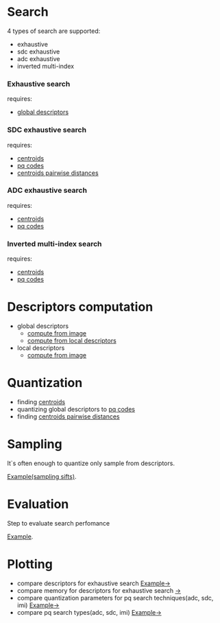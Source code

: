 # Search
4 types of search are supported:
* exhaustive
* sdc exhaustive
* adc exhaustive
* inverted multi-index

### Exhaustive search
requires:
- [global descriptors](#global_descriptors)

### SDC exhaustive search
requires:
- [centroids](#centroids)
- [pq codes](#pq_codes)
- [centroids pairwise distances](#centroids_pairwise_distances)

### ADC exhaustive search
requires:
- [centroids](#centroids)
- [pq codes](#pq_codes)

### Inverted multi-index search
requires:
- [centroids](#centroids)
- [pq codes](#pq_codes)


# Descriptors computation
* <a name="global_descriptors">global descriptors</a>
    * [compute from image](/examples/notebooks/compute_global_descriptors_from_image.ipynb)
    * [compute from local descriptors](/examples/notebooks/compute_global_descriptors_from_local_descriptors.ipynb)
* local descriptors
    * [compute from image](/examples/notebooks/compute_local_descriptors_from_image.ipynb)

# Quantization
* finding <a name="centroids">[centroids](/examples/notebooks/finding_centroids.ipynb)</a>
* quantizing global descriptors to <a name="pq codes">[pq codes](/examples/notebooks/quantize_global_descriptors_to_pqcodes.ipynb)</a>
* finding <a name="centroids_pairwise_distances">[centroids pairwise distances](/examples/notebooks/compute_centroids_pairwise_distances.ipynb)</a>

# Sampling
It`s often enough to quantize only sample from descriptors.

[Example(sampling sifts)](/examples/notebooks/sampling.ipynb).

# Evaluation
Step to evaluate search perfomance

[Example](/examples/notebooks/evaluate_search.ipynb).

# Plotting
* compare descriptors for exhaustive search [Example->](/examples/notebooks/plotting/plot_exhaustive_search_perfomance_n_nearest.ipynb)
* compare memory for descriptors for exhaustive search [->](/examples/notebooks/plotting/plot_exhaustive_search_perfomance_memory.ipynb)
* compare quantization parameters for pq search techniques(adc, sdc, imi) [Example->](/examples/notebooks/plotting/plot_search_perfomance_pq_params.ipynb)
* compare pq search types(adc, sdc, imi) [Example->](/examples/notebooks/plotting/plot_search_perfomance_search_types.ipynb)
